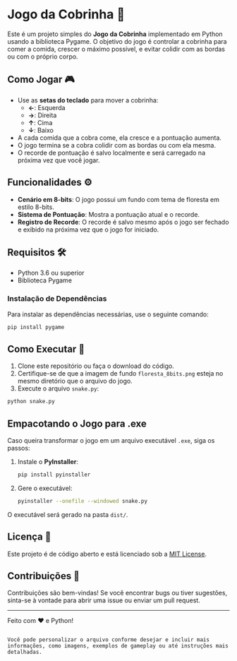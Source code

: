 # Jogo da Cobrinha 🐍

Este é um projeto simples do **Jogo da Cobrinha** implementado em Python usando a biblioteca Pygame. O objetivo do jogo é controlar a cobrinha para comer a comida, crescer o máximo possível, e evitar colidir com as bordas ou com o próprio corpo.

## Como Jogar 🎮

- Use as **setas do teclado** para mover a cobrinha:
  - **←**: Esquerda
  - **→**: Direita
  - **↑**: Cima
  - **↓**: Baixo
- A cada comida que a cobra come, ela cresce e a pontuação aumenta.
- O jogo termina se a cobra colidir com as bordas ou com ela mesma.
- O recorde de pontuação é salvo localmente e será carregado na próxima vez que você jogar.

## Funcionalidades ⚙️

- **Cenário em 8-bits**: O jogo possui um fundo com tema de floresta em estilo 8-bits.
- **Sistema de Pontuação**: Mostra a pontuação atual e o recorde.
- **Registro de Recorde**: O recorde é salvo mesmo após o jogo ser fechado e exibido na próxima vez que o jogo for iniciado.

## Requisitos 🛠️

- Python 3.6 ou superior
- Biblioteca Pygame

### Instalação de Dependências

Para instalar as dependências necessárias, use o seguinte comando:

```bash
pip install pygame
```

## Como Executar 🚀

1. Clone este repositório ou faça o download do código.
2. Certifique-se de que a imagem de fundo `floresta_8bits.png` esteja no mesmo diretório que o arquivo do jogo.
3. Execute o arquivo `snake.py`:

```bash
python snake.py
```

## Empacotando o Jogo para .exe

Caso queira transformar o jogo em um arquivo executável `.exe`, siga os passos:

1. Instale o **PyInstaller**:
   ```bash
   pip install pyinstaller
   ```

2. Gere o executável:
   ```bash
   pyinstaller --onefile --windowed snake.py
   ```

O executável será gerado na pasta `dist/`.

## Licença 📄

Este projeto é de código aberto e está licenciado sob a [MIT License](LICENSE).

## Contribuições 🤝

Contribuições são bem-vindas! Se você encontrar bugs ou tiver sugestões, sinta-se à vontade para abrir uma issue ou enviar um pull request.

---

Feito com ❤️ e Python!
```

Você pode personalizar o arquivo conforme desejar e incluir mais informações, como imagens, exemplos de gameplay ou até instruções mais detalhadas.
